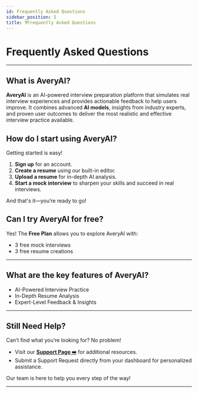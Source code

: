 ```yaml
---
id: Frequently Asked Questions
sidebar_position: 5
title: ❓Frequently Asked Questions
---
```


# Frequently Asked Questions

---

## What is AveryAI?

**AveryAI** is an AI-powered interview preparation platform that simulates real interview experiences and provides actionable feedback to help users improve. It combines advanced **AI models**, insights from industry experts, and proven user outcomes to deliver the most realistic and effective interview practice available.

## How do I start using AveryAI?

Getting started is easy!

1. **Sign up** for an account.
2. **Create a resume** using our built-in editor.
3. **Upload a resume** for in-depth AI analysis.
4. **Start a mock interview** to sharpen your skills and succeed in real interviews.

And that's it—you’re ready to go!

## Can I try AveryAI for free?

Yes! The **Free Plan** allows you to explore AveryAI with:

- 3 free mock interviews
- 3 free resume creations

---

## What are the key features of AveryAI?

- AI-Powered Interview Practice
- In-Depth Resume Analysis
- Expert-Level Feedback & Insights

---

## Still Need Help?

Can’t find what you’re looking for? No problem!

- Visit our **[Support Page ➡️](tbd)** for additional resources.
- Submit a Support Request directly from your dashboard for personalized assistance.

Our team is here to help you every step of the way!

---
